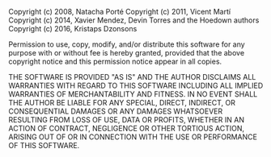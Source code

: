 Copyright (c) 2008, Natacha Porté
Copyright (c) 2011, Vicent Martí
Copyright (c) 2014, Xavier Mendez, Devin Torres and the Hoedown authors
Copyright (c) 2016, Kristaps Dzonsons

Permission to use, copy, modify, and/or distribute this software for any purpose
with or without fee is hereby granted, provided that the above copyright notice
and this permission notice appear in all copies.

THE SOFTWARE IS PROVIDED "AS IS" AND THE AUTHOR DISCLAIMS ALL WARRANTIES WITH
REGARD TO THIS SOFTWARE INCLUDING ALL IMPLIED WARRANTIES OF MERCHANTABILITY AND
FITNESS. IN NO EVENT SHALL THE AUTHOR BE LIABLE FOR ANY SPECIAL, DIRECT,
INDIRECT, OR CONSEQUENTIAL DAMAGES OR ANY DAMAGES WHATSOEVER RESULTING FROM LOSS
OF USE, DATA OR PROFITS, WHETHER IN AN ACTION OF CONTRACT, NEGLIGENCE OR OTHER
TORTIOUS ACTION, ARISING OUT OF OR IN CONNECTION WITH THE USE OR PERFORMANCE OF
THIS SOFTWARE.

